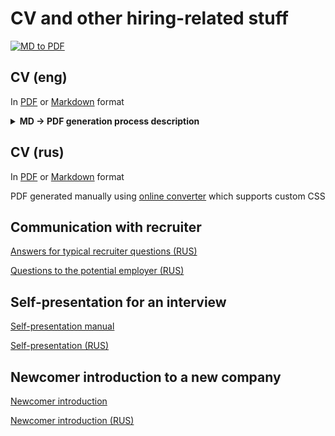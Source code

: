 # CV and other hiring-related stuff
[![MD to PDF](https://github.com/andrei-punko/cv/actions/workflows/convert-md-to-pdf.yml/badge.svg)](https://github.com/andrei-punko/cv/actions/workflows/convert-md-to-pdf.yml)

## CV (eng)
In [PDF](CV/pdf/Andrei_Punko_CV_(eng).pdf) or [Markdown](CV/Andrei_Punko_CV_(eng).md) format

<details>
  <summary><b>MD -> PDF generation process description</b></summary>

- Adjust CV [source](CV/Andrei_Punko_CV_(eng).md) in Markdown format
- Adjust CSS [style](CV/style.css) if needed
- Run [shell script](CV/generate-pdf.sh) if you need to generate CV locally or
- Push changes into [repo](https://github.com/andrei-punko/cv) to generate CV using GitHub
  actions [workflow](.github/workflows/convert-md-to-pdf.yml)
- Pull new commit from GitHub
- Get [generated CV](CV/pdf/Andrei_Punko_CV_(eng).pdf) in PDF format from [CV/pdf](CV/pdf) folder
</details>

## CV (rus)
In [PDF](CV/pdf/Andrei_Punko_CV_(rus).pdf) or [Markdown](CV/Andrei_Punko_CV_(rus).md) format

PDF generated manually using [online converter](https://apitemplate.io/pdf-tools/convert-markdown-to-pdf/) which supports custom CSS

## Communication with recruiter
[Answers for typical recruiter questions (RUS)](QnA/Ответы%20на%20типичные%20вопросы%20рекрутера.md)

[Questions to the potential employer (RUS)](QnA/Вопросы%20потенциальному%20работодателю.md)

## Self-presentation for an interview
[Self-presentation manual](Self-presentation/Self-presentation%20manual.pdf)

[Self-presentation (RUS)](Self-presentation/Self-presentation_(rus).md)

## Newcomer introduction to a new company
[Newcomer introduction](Newcomer%20introduction/Andrei%20Punko%20-%20Newcomer%20introduction.md)

[Newcomer introduction (RUS)](Newcomer%20introduction/Андрей%20Пунько%20-%20Представление%20сотрудника.md)
